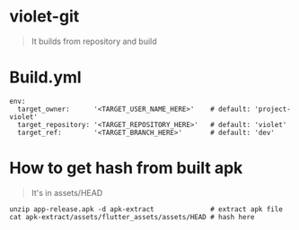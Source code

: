 # violet-git
> It builds from repository and build

# Build.yml
```
env:
  target_owner:      '<TARGET_USER_NAME_HERE>'    # default: 'project-violet'
  target_repository: '<TARGET_REPOSITORY_HERE>'   # default: 'violet'
  target_ref:        '<TARGET_BRANCH_HERE>'       # default: 'dev'
```

# How to get hash from built apk
> It's in assets/HEAD
```
unzip app-release.apk -d apk-extract              # extract apk file
cat apk-extract/assets/flutter_assets/assets/HEAD # hash here
```
